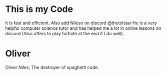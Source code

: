 # This is my Code  
It is fast and efficient. Also add Nileso on discord @thetolstar He is a very helpful computer science tutor and has helped me a lot in online lessons on discord (Also offers to play fortnite at the end if I do well).  

# Oliver
Oliver Niles, The destroyer of spaghetti code.
